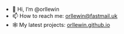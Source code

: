 - 👋 Hi, I’m @orllewin
- 📫 How to reach me: orllewin@fastmail.uk
- 🕸️ My latest projects: [orllewin.github.io](https://orllewin.github.io/)
